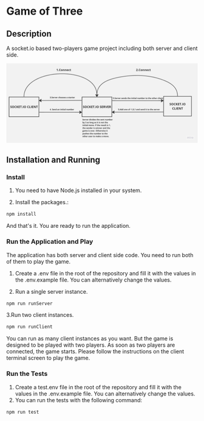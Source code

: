 # Game of Three

## Description
A socket.io based two-players game project including both server and client side.

![My Image](diagram.jpg)


## Installation and Running

### Install
1. You need to have Node.js installed in your system.

2. Install the packages.:
```bash
npm install
```
And that's it. You are ready to run the application.

### Run the Application and Play
The application has both server and client side code. You need to run both of them to play the game.
1. Create a .env file in the root of the repository and fill it with the values in the .env.example file.
You can alternatively change the values.

2. Run a single server instance.

```bash
npm run runServer
```
3.Run two client instances.
```bash
npm run runClient
```
    
You can run as many client instances as you want. But the game is designed to be played with two players.
As soon as two players are connected, the game starts. Please follow the instructions on the client terminal screen
to play the game.

### Run the Tests
1. Create a test.env file in the root of the repository and fill it with the values in the .env.example file.
You can alternatively change the values.
2. You can run the tests with the following command:
```bash
npm run test
```